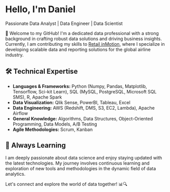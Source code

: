 # Hello, I'm Daniel

Passionate Data Analyst | Data Engineer | Data Scientist

🚀 Welcome to my GitHub! I'm a dedicated data professional with a strong background in crafting robust data solutions and driving business insights. Currently, I am contributing my skills to [Retail inMotion](https://www.retailinmotion.com/), where I specialize in developing scalable data and reporting solutions for the global airline industry.

## 🛠️ Technical Expertise
- **Languages & Frameworks:** Python (Numpy, Pandas, Matplotlib, Tensorflow, Sci-kit Learn), SQL (MySQL, PostgreSQL, Microsoft SQL SMS), R, Apache Spark
- **Data Visualization:** Qlik Sense, PowerBI, Tableau, Excel
- **Data Engineering:** AWS (Redshift, DMS, S3, EC2, Lambda), Apache Airflow
- **General Knowledge:** Algorithms, Data Structures, Object-Oriented Programming, Data Models, A/B Testing
- **Agile Methodologies:** Scrum, Kanban

## 🌱 Always Learning
I am deeply passionate about data science and enjoy staying updated with the latest technologies. My journey involves continuous learning and exploration of new tools and methodologies in the dynamic field of data analytics.

Let's connect and explore the world of data together! 📊🔍
